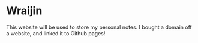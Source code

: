# Wraijin
This website will be used to store my personal notes. I bought a domain off a website, and linked it to Github pages!
